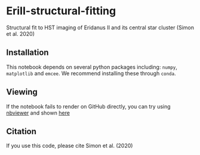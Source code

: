 # EriII-structural-fitting

Structural fit to HST imaging of Eridanus II and its central star cluster (Simon et al. 2020)

## Installation

This notebook depends on several python packages including: `numpy`, `matplotlib` and `emcee`. We recommend installing these through `conda`.

## Viewing

If the notebook fails to render on GitHub directly, you can try using [nbviewer](https://nbviewer.jupyter.org/) and shown [here](https://nbviewer.jupyter.org/github/jsimonastro/EriII-structural-fitting/blob/main/mcmc_structural_fit_eri2_final.ipynb)

## Citation

If you use this code, please cite Simon et al. (2020)

